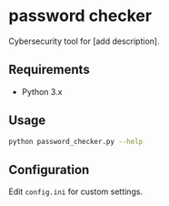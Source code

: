 # password checker
Cybersecurity tool for [add description].

## Requirements
- Python 3.x


## Usage
```bash
python password_checker.py --help
```

## Configuration
Edit `config.ini` for custom settings.
